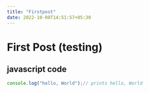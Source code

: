 ```yaml
---
title: "Firstpost"
date: 2022-10-08T14:51:57+05:30
---
```

# First Post (testing)

## javascript code
```javascript
console.log("hello, World");// prints hello, World
```
